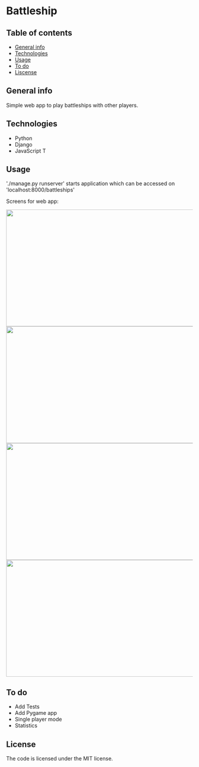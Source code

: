 # Battleship

## Table of contents
* [General info](#general-info)
* [Technologies](#technologies)
* [Usage](#Usage)
* [To do](#todo)
* [Liscense](#License)


## General info

Simple web app to play battleships with other players.

## Technologies

* Python
* Django
* JavaScript
T

## Usage 

'./manage.py runserver' starts application which can be accessed on 'localhost:8000/battleships'

Screens for web app:

<img src="https://raw.github.com/MaciejSurowiec/battleship/master/examples/main.png" width=620 height=315>

<img src="https://raw.github.com/MaciejSurowiec/battleship/master/examples/preparation1.png" width=620 height=315>

<img src="https://raw.github.com/MaciejSurowiec/battleship/master/examples/preparation2.png" width=620 height=315>

<img src="https://raw.github.com/MaciejSurowiec/battleship/master/examples/game.png" width=620 height=315>


## To do

* Add Tests
* Add Pygame app
* Single player mode
* Statistics

## License
The code is licensed under the MIT license.
